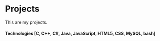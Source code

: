 # Projects
This are my projects.
#### Technologies [C, C++, C#, Java, JavaScript, HTML5, CSS, MySQL, bash]
